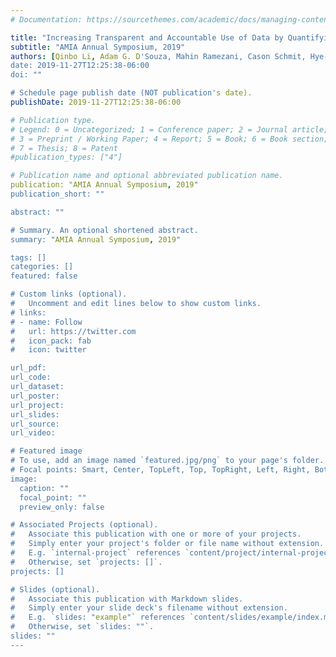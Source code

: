 ```yaml
---
# Documentation: https://sourcethemes.com/academic/docs/managing-content/

title: "Increasing Transparent and Accountable Use of Data by Quantifying the Actual Privacy Risk in Interactive Record Linkage"
subtitle: "AMIA Annual Symposium, 2019"
authors: [Qinbo Li, Adam G. D'Souza, Mahin Ramezani, Cason Schmit, Hye-Chung Kum]
date: 2019-11-27T12:25:38-06:00
doi: ""

# Schedule page publish date (NOT publication's date).
publishDate: 2019-11-27T12:25:38-06:00

# Publication type.
# Legend: 0 = Uncategorized; 1 = Conference paper; 2 = Journal article;
# 3 = Preprint / Working Paper; 4 = Report; 5 = Book; 6 = Book section;
# 7 = Thesis; 8 = Patent
#publication_types: ["4"]

# Publication name and optional abbreviated publication name.
publication: "AMIA Annual Symposium, 2019"
publication_short: ""

abstract: ""

# Summary. An optional shortened abstract.
summary: "AMIA Annual Symposium, 2019"

tags: []
categories: []
featured: false

# Custom links (optional).
#   Uncomment and edit lines below to show custom links.
# links:
# - name: Follow
#   url: https://twitter.com
#   icon_pack: fab
#   icon: twitter

url_pdf:
url_code:
url_dataset:
url_poster:
url_project:
url_slides:
url_source:
url_video:

# Featured image
# To use, add an image named `featured.jpg/png` to your page's folder. 
# Focal points: Smart, Center, TopLeft, Top, TopRight, Left, Right, BottomLeft, Bottom, BottomRight.
image:
  caption: ""
  focal_point: ""
  preview_only: false

# Associated Projects (optional).
#   Associate this publication with one or more of your projects.
#   Simply enter your project's folder or file name without extension.
#   E.g. `internal-project` references `content/project/internal-project/index.md`.
#   Otherwise, set `projects: []`.
projects: []

# Slides (optional).
#   Associate this publication with Markdown slides.
#   Simply enter your slide deck's filename without extension.
#   E.g. `slides: "example"` references `content/slides/example/index.md`.
#   Otherwise, set `slides: ""`.
slides: ""
---
```

